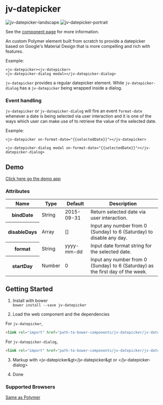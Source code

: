 # jv-datepicker
![jv-datepicker-landscape](https://cloud.githubusercontent.com/assets/10607759/9871233/c9e33d04-5bc4-11e5-8af9-d93d080d8815.PNG)
![jv-datepicker-portrait](https://cloud.githubusercontent.com/assets/10607759/9871234/cacf33c6-5bc4-11e5-833a-96cbd3dbf440.PNG)

See the [component page](http://motss.github.io/jv-datepicker/components/jv-datepicker/) for more information.

An custom Polymer element built from scratch to provide a datepicker based on Google's Material Design that is more compelling and rich with features.

Example:

    <jv-datepicker><jv-datepicker>
    <jv-datepicker-dialog modal></jv-datepicker-dialog>

`jv-datepicker` provides a regular datepicker element.
While `jv-datepicker-dialog` has a `jv-datepicker` being wrapped inside a dialog.

### Event handling

`jv-datepicker` or `jv-datepicker-dialog` will fire an event `format-date` whenever a date is being selected via user interaction and it is one of the ways which user can make use of to retrieve the value of the selected date.

Example:

    <jv-datepicker on-format-date="{{selectedDate}}"></jv-datepicker>

    <jv-datepicker-dialog modal on-format-date="{{selectedDate}}"></jv-datepicker-dialog>

## Demo
[Click here go the demo app](http://motss.github.io/jv-datepicker/components/jv-datepicker/demo/index.html)

### Attributes
<table>
<thead>
<tr>
<th>Name</th>
<th>Type</th>
<th>Default</th>
<th>Description</th>
</tr>
</thead>
<tbody>
<tr>
<th>bindDate</th>
<td>String</td>
<td>2015-09-31</td>
<td>Return selected date via user interaction.</td>
</tr>
<tr>
<th>disableDays</th>
<td>Array</td>
<td>[]</td>
<td>Input any number from 0 (Sunday) to 6 (Saturday) to disable any day.</td>
</tr>
<tr>
<th>format</th>
<td>String</td>
<td>yyyy-mm-dd</td>
<td>Input date format string for the selected date.</td>
</tr>
<tr>
<th>startDay</th>
<td>Number</td>
<td>0</td>
<td>Input any number from 0 (Sunday) to 6 (Saturday) as the first day of the week.</td>
</tr>
</tbody>
</table>

## Getting Started

1. Install with bower  
`bower install --save jv-datepicker`

2. Load the web component and the dependencies

For `jv-datepicker`,

```html
<link rel="import" href="path-to-bower-components/jv-datepicker/jv-datepicker.html">
```
For `jv-datepicker-dialog`,

```html
<link rel="import" href="path-to-bower-components/jv-datepicker/jv-datepicker-dialog.html">
```

3. Markup with &lt;jv-datepicker&gt&lt;/jv-datepicker&gt or &lt;/jv-datepicker-dialog&gt;

4. Done

### Supported Browsers

[Same as Polymer](http://www.polymer-project.org/resources/compatibility.html)
